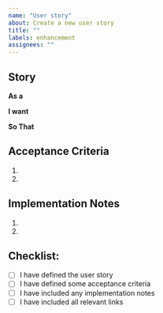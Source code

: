 ```yaml
---
name: "User story"
about: Create a new user story
title: ""
labels: enhancement
assignees: ""
---
```


## Story

**As a**

**I want**

**So That**

## Acceptance Criteria

1.
2.

## Implementation Notes

1.
2.

## Checklist:

- [ ] I have defined the user story
- [ ] I have defined some acceptance criteria
- [ ] I have included any implementation notes
- [ ] I have included all relevant links
